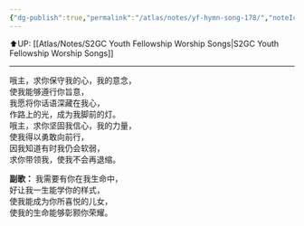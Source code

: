```yaml
---
{"dg-publish":true,"permalink":"/atlas/notes/yf-hymn-song-178/","noteIcon":""}
---
```


⬆️UP: [[Atlas/Notes/S2GC Youth Fellowship Worship Songs\|S2GC Youth Fellowship Worship Songs]]

---

哦主，求你保守我的心，我的意念，  
使我能够遵行你旨意，  
我愿将你话语深藏在我心，  
作路上的光，成为我脚前的灯。  
哦主，求你坚固我信心，我的力量，  
使我得以勇敢向前行，  
因我知道有时我仍会软弱，  
求你带领我，使我不会再退缩。  

**副歌：**
我需要有你在我生命中，  
好让我一生能学你的样式，  
使我能成为你所喜悦的儿女，  
使我的生命能够彰颢你荣耀。